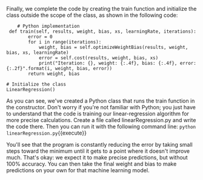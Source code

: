 Finally, we complete the code by creating the train function and initialize the class outside the scope of the class, as shown in the following code:

```
    # Python implementation
 def train(self, results, weight, bias, xs, learningRate, iterations):
        error = 0
        for i in range(iterations):
            weight, bias = self.optimizeWeightBias(results, weight, bias, xs, learningRate)
            error = self.cost(results, weight, bias, xs)
            print("Iteration: {}, weight: {:.4f}, bias: {:.4f}, error: {:.2f}".format(i, weight, bias, error))
        return weight, bias

# Initialize the class
LinearRegression()
```

As you can see, we've created a Python class that runs the train function in the constructor. Don't worry if you're not familiar with Python; you just have to understand that the code is training our linear-regression algorithm for more precise calculations. Create a file called linearRegression.py and write the code there. Then you can run it with the following command line:
`python linearRegression.py`{{execute}}

You'll see that the program is constantly reducing the error by taking small steps toward the minimum until it gets to a point where it doesn't improve much. That's okay: we expect it to make precise predictions, but without 100% accuracy. You can then take the final weight and bias to make predictions on your own for that machine learning model.